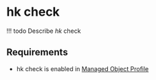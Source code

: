 # hk check

<!-- prettier-ignore -->
!!! todo
    Describe *hk* check

## Requirements

* hk check is enabled in [Managed Object Profile](../concepts/managed-object-profile/index.md)
